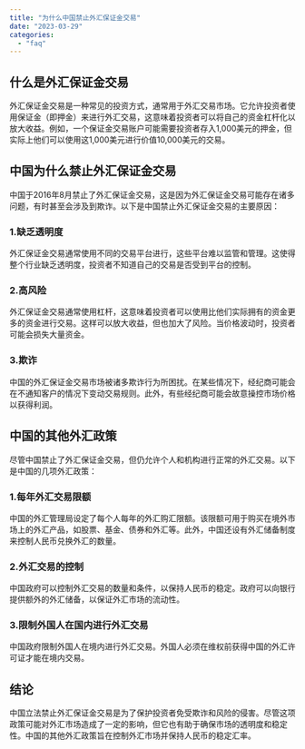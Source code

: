 ```yaml
---
title: "为什么中国禁止外汇保证金交易"
date: "2023-03-29"
categories: 
  - "faq"
---
```


## 什么是外汇保证金交易

外汇保证金交易是一种常见的投资方式，通常用于外汇交易市场。它允许投资者使用保证金（即押金）来进行外汇交易，这意味着投资者可以将自己的资金杠杆化以放大收益。例如，一个保证金交易账户可能需要投资者存入1,000美元的押金，但实际上他们可以使用这1,000美元进行价值10,000美元的交易。

## 中国为什么禁止外汇保证金交易

中国于2016年8月禁止了外汇保证金交易，这是因为外汇保证金交易可能存在诸多问题，有时甚至会涉及到欺诈。以下是中国禁止外汇保证金交易的主要原因：

### 1.缺乏透明度

外汇保证金交易通常使用不同的交易平台进行，这些平台难以监管和管理。这使得整个行业缺乏透明度，投资者不知道自己的交易是否受到平台的控制。

### 2.高风险

外汇保证金交易通常使用杠杆，这意味着投资者可以使用比他们实际拥有的资金更多的资金进行交易。这样可以放大收益，但也加大了风险。当价格波动时，投资者可能会损失大量资金。

### 3.欺诈

中国的外汇保证金交易市场被诸多欺诈行为所困扰。在某些情况下，经纪商可能会在不通知客户的情况下变动交易规则。此外，有些经纪商可能会故意操控市场价格以获得利润。

## 中国的其他外汇政策

尽管中国禁止了外汇保证金交易，但仍允许个人和机构进行正常的外汇交易。以下是中国的几项外汇政策：

### 1.每年外汇交易限额

中国的外汇管理局设定了每个人每年的外汇购汇限额。该限额可用于购买在境外市场上的外汇产品，如股票、基金、债券和外汇等。此外，中国还设有外汇储备制度来控制人民币兑换外汇的数量。

### 2.外汇交易的控制

中国政府可以控制外汇交易的数量和条件，以保持人民币的稳定。政府可以向银行提供额外的外汇储备，以保证外汇市场的流动性。

### 3.限制外国人在国内进行外汇交易

中国政府限制外国人在境内进行外汇交易。外国人必须在维权前获得中国的外汇许可证才能在境内交易。

## 结论

中国立法禁止外汇保证金交易是为了保护投资者免受欺诈和风险的侵害。尽管这项政策可能对外汇市场造成了一定的影响，但它也有助于确保市场的透明度和稳定性。中国的其他外汇政策旨在控制外汇市场并保持人民币的稳定汇率。
